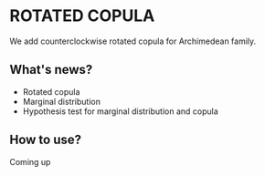 # ROTATED COPULA
We add counterclockwise rotated copula for Archimedean family.

## What's news?
- Rotated copula
- Marginal distribution
- Hypothesis test for marginal distribution and copula

## How to use?
Coming up
